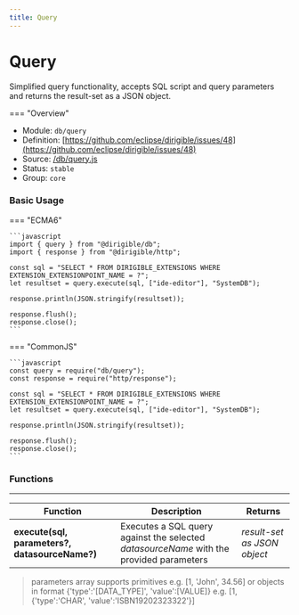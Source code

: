 ```yaml
---
title: Query
---
```


Query
===


Simplified query functionality, accepts SQL script and query parameters and returns the result-set as a JSON object.

=== "Overview"
- Module: `db/query`
- Definition: [https://github.com/eclipse/dirigible/issues/48](https://github.com/eclipse/dirigible/issues/48)
- Source: [/db/query.js](https://github.com/eclipse/dirigible/blob/master/components/api-database/src/main/resources/META-INF/dirigible/db/query.js)
- Status: `stable`
- Group: `core`


### Basic Usage

=== "ECMA6"

    ```javascript
    import { query } from "@dirigible/db";
    import { response } from "@dirigible/http";

    const sql = "SELECT * FROM DIRIGIBLE_EXTENSIONS WHERE EXTENSION_EXTENSIONPOINT_NAME = ?";
    let resultset = query.execute(sql, ["ide-editor"], "SystemDB");

    response.println(JSON.stringify(resultset));

    response.flush();
    response.close();
    ```

=== "CommonJS"

    ```javascript
    const query = require("db/query");
    const response = require("http/response");

    const sql = "SELECT * FROM DIRIGIBLE_EXTENSIONS WHERE EXTENSION_EXTENSIONPOINT_NAME = ?";
    let resultset = query.execute(sql, ["ide-editor"], "SystemDB");

    response.println(JSON.stringify(resultset));

    response.flush();
    response.close();
    ```


### Functions

---

Function     | Description | Returns
------------ | ----------- | --------
**execute(sql, parameters?, datasourceName?)**   | Executes a SQL query against the selected *datasourceName* with the provided parameters | *result-set as JSON object*

> parameters array supports primitives e.g. [1, 'John', 34.56] or objects in format {'type':'[DATA_TYPE]', 'value':[VALUE]} e.g. [1, {'type':'CHAR', 'value':'ISBN19202323322'}]
